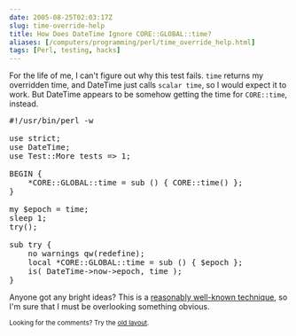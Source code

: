 ```yaml
--- 
date: 2005-08-25T02:03:17Z
slug: time-override-help
title: How Does DateTime Ignore CORE::GLOBAL::time?
aliases: [/computers/programming/perl/time_override_help.html]
tags: [Perl, testing, hacks]
---
```


<p>For the life of me, I can't figure out why this test fails. <code>time</code> returns my overridden time, and DateTime just calls <code>scalar time</code>, so I would expect it to work. But DateTime appears to be somehow getting the time for <code>CORE::time</code>, instead.</p>

<pre>
#!/usr/bin/perl -w

use strict;
use DateTime;
use Test::More tests =&gt; 1;

BEGIN {
    *CORE::GLOBAL::time = sub () { CORE::time() };
}

my $epoch = time;
sleep 1;
try();

sub try {
    no warnings qw(redefine);
    local *CORE::GLOBAL::time = sub () { $epoch };
    is( DateTime-&gt;now-&gt;epoch, time );
}
</pre>

<p>Anyone got any bright ideas? This is a <a href="http://use.perl.org/~geoff/journal/20660" title="">reasonably well-known technique</a>, so I'm sure that I must be overlooking something obvious.</p>

<p class="past"><small>Looking for the comments? Try the <a rel="nofollow" href="//past.justatheory.com/computers/programming/perl/time_override_help.html">old layout</a>.</small></p>


